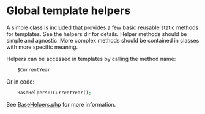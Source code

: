 # Global template helpers

A simple class is included that provides a few basic reusable static methods for templates. See the helpers dir for details. Helper methods should be simple and agnostic. More complex methods should be contained in classes with more specific meaning.

Helpers can be accessed in templates by calling the method name:

```html
    $CurrentYear
```
Or in code:
```php
    BaseHelpers::CurrentYear();
```
See [BaseHelpers.php](../src/helpers/BaseHelpers.php) for more information.
